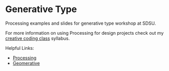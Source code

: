 # Generative Type

Processing examples and slides for generative type workshop at SDSU.

For more information on using Processing for design projects check out my [creative coding class](http://creativecode.dannewoo.com/) syllabus.

Helpful Links:
*	[Processing](https://processing.org/)
*	[Geomerative](http://www.ricardmarxer.com/geomerative/)